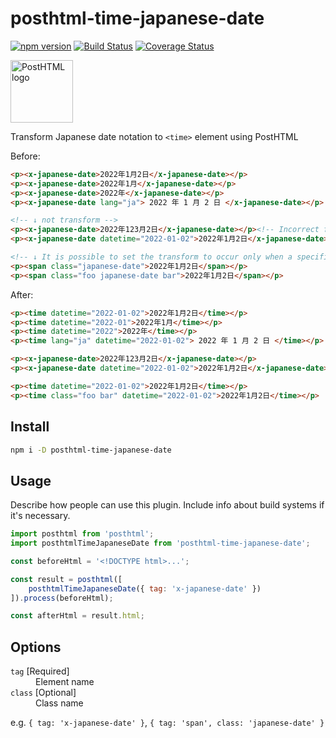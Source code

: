 # posthtml-time-japanese-date

[![npm version](https://badge.fury.io/js/posthtml-time-japanese-date.svg)](https://badge.fury.io/js/posthtml-time-japanese-date)
[![Build Status](https://app.travis-ci.com/SaekiTominaga/posthtml-time-japanese-date.svg?branch=main)](https://app.travis-ci.com/SaekiTominaga/posthtml-time-japanese-date)
[![Coverage Status](https://coveralls.io/repos/github/SaekiTominaga/posthtml-time-japanese-date/badge.svg)](https://coveralls.io/github/SaekiTominaga/posthtml-time-japanese-date)

<img src="https://posthtml.github.io/posthtml/logo.svg" alt="PostHTML logo" height="100">

Transform Japanese date notation to `<time>` element using PostHTML

Before:
``` html
<p><x-japanese-date>2022年1月2日</x-japanese-date></p>
<p><x-japanese-date>2022年1月</x-japanese-date></p>
<p><x-japanese-date>2022年</x-japanese-date></p>
<p><x-japanese-date lang="ja"> 2022 年 1 月 2 日 </x-japanese-date></p>

<!-- ↓ not transform -->
<p><x-japanese-date>2022年123月2日</x-japanese-date></p><!-- Incorrect format -->
<p><x-japanese-date datetime="2022-01-02">2022年1月2日</x-japanese-date></p><!-- Do not include the `datetime` attribute -->

<!-- ↓ It is possible to set the transform to occur only when a specific class name is included -->
<p><span class="japanese-date">2022年1月2日</span></p>
<p><span class="foo japanese-date bar">2022年1月2日</span></p>
```

After:
``` html
<p><time datetime="2022-01-02">2022年1月2日</time></p>
<p><time datetime="2022-01">2022年1月</time></p>
<p><time datetime="2022">2022年</time></p>
<p><time lang="ja" datetime="2022-01-02"> 2022 年 1 月 2 日 </time></p>

<p><x-japanese-date>2022年123月2日</x-japanese-date></p>
<p><x-japanese-date datetime="2022-01-02">2022年1月2日</x-japanese-date></p>

<p><time datetime="2022-01-02">2022年1月2日</time></p>
<p><time class="foo bar" datetime="2022-01-02">2022年1月2日</time></p>
```

## Install

```bash
npm i -D posthtml-time-japanese-date
```

## Usage

Describe how people can use this plugin. Include info about build systems if it's
necessary.

``` js
import posthtml from 'posthtml';
import posthtmlTimeJapaneseDate from 'posthtml-time-japanese-date';

const beforeHtml = '<!DOCTYPE html>...';

const result = posthtml([
	posthtmlTimeJapaneseDate({ tag: 'x-japanese-date' })
]).process(beforeHtml);

const afterHtml = result.html;
```

## Options

<dl>
<dt><code>tag</code> [Required]</dt>
<dd>Element name</dd>
<dt><code>class</code> [Optional]</dt>
<dd>Class name</dd>
</dl>

e.g. `{ tag: 'x-japanese-date' }`, `{ tag: 'span', class: 'japanese-date' }`
